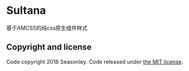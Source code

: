 # Sultana
基于AMCSS的纯css原生组件样式

## Copyright and license
Code copyright 2018 Seasonley. Code released under [the MIT license](https://github.com/Seasonley/Sultana/blob/master/LICENSE).